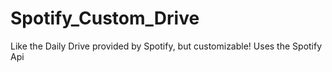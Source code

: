 # Spotify_Custom_Drive
Like the Daily Drive provided by Spotify, but customizable! Uses the Spotify Api
